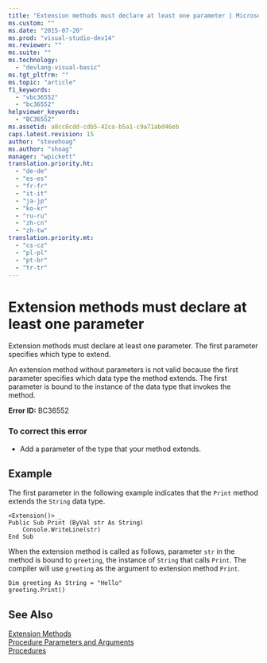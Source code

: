```yaml
---
title: "Extension methods must declare at least one parameter | Microsoft Docs"
ms.custom: ""
ms.date: "2015-07-20"
ms.prod: "visual-studio-dev14"
ms.reviewer: ""
ms.suite: ""
ms.technology: 
  - "devlang-visual-basic"
ms.tgt_pltfrm: ""
ms.topic: "article"
f1_keywords: 
  - "vbc36552"
  - "bc36552"
helpviewer_keywords: 
  - "BC36552"
ms.assetid: a8cc8cdd-cdb5-42ca-b5a1-c9a71abd46eb
caps.latest.revision: 15
author: "stevehoag"
ms.author: "shoag"
manager: "wpickett"
translation.priority.ht: 
  - "de-de"
  - "es-es"
  - "fr-fr"
  - "it-it"
  - "ja-jp"
  - "ko-kr"
  - "ru-ru"
  - "zh-cn"
  - "zh-tw"
translation.priority.mt: 
  - "cs-cz"
  - "pl-pl"
  - "pt-br"
  - "tr-tr"
---
```

# Extension methods must declare at least one parameter
Extension methods must declare at least one parameter. The first parameter specifies which type to extend.  
  
 An extension method without parameters is not valid because the first parameter specifies which data type the method extends. The first parameter is bound to the instance of the data type that invokes the method.  
  
 **Error ID:** BC36552  
  
### To correct this error  
  
-   Add a parameter of the type that your method extends.  
  
## Example  
 The first parameter in the following example indicates that the `Print` method extends the `String` data type.  
  
```  
<Extension()> _  
Public Sub Print (ByVal str As String)  
    Console.WriteLine(str)  
End Sub  
```  
  
 When the extension method is called as follows, parameter `str` in the method is bound to `greeting`, the instance of `String` that calls `Print`. The compiler will use `greeting` as the argument to extension method `Print`.  
  
```  
Dim greeting As String = "Hello"  
greeting.Print()  
```  
  
## See Also  
 [Extension Methods](/dotnet/visual-basic/language-reference/procedures/extension-methods)   
 [Procedure Parameters and Arguments](/dotnet/visual-basic/language-reference/procedures/procedure-parameters-and-arguments)   
 [Procedures](/dotnet/visual-basic/language-reference/procedures/index)